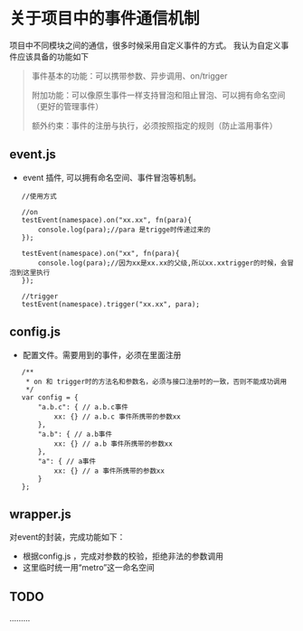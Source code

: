# 关于项目中的事件通信机制

项目中不同模块之间的通信，很多时候采用自定义事件的方式。
我认为自定义事件应该具备的功能如下
> 事件基本的功能：可以携带参数、异步调用、on/trigger
>
> 附加功能：可以像原生事件一样支持冒泡和阻止冒泡、可以拥有命名空间（更好的管理事件）
> 
> 额外约束：事件的注册与执行，必须按照指定的规则（防止滥用事件）

## event.js

- event 插件, 可以拥有命名空间、事件冒泡等机制。

 ``` 
    //使用方式
    
    //on
    testEvent(namespace).on("xx.xx", fn(para){
        console.log(para);//para 是trigge时传递过来的
    });
    
    testEvent(namespace).on("xx", fn(para){
        console.log(para);//因为xx是xx.xx的父级,所以xx.xxtrigger的时候，会冒泡到这里执行
    });
    
    //trigger
    testEvent(namespace).trigger("xx.xx", para);
 ``` 



## config.js

- 配置文件。需要用到的事件，必须在里面注册

 ```
    /**
     * on 和 trigger时的方法名和参数名，必须与接口注册时的一致，否则不能成功调用
     */
    var config = {
        "a.b.c": { // a.b.c事件
            xx: {} // a.b.c 事件所携带的参数xx
        },
        "a.b": { // a.b事件
            xx: {} // a.b 事件所携带的参数xx
        },
        "a": { // a事件
            xx: {} // a 事件所携带的参数xx
        }
    }; 
 ```


## wrapper.js

对event的封装，完成功能如下：
-  根据config.js ，完成对参数的校验，拒绝非法的参数调用
-  这里临时统一用“metro”这一命名空间


## TODO
.........

